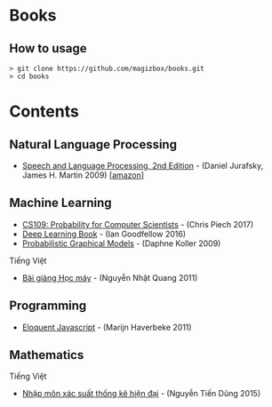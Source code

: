 # Books

## How to usage

```
> git clone https://github.com/magizbox/books.git
> cd books
```

# Contents

## Natural Language Processing

* [Speech and Language Processing, 2nd Edition](https://github.com/rain1024/slp2-pdf) - (Daniel Jurafsky, James H. Martin 2009) [[amazon](https://www.amazon.com/Speech-Language-Processing-Daniel-Jurafsky/dp/0131873210)]

## Machine Learning

* [CS109: Probability for Computer Scientists](https://github.com/magizbox/books/tree/master/files/cs109_probability_for_computer_scientists) - (Chris Piech 2017)
* [Deep Learning Book](https://github.com/janishar/mit-deep-learning-book-pdf) - (Ian Goodfellow 2016)
* [Probabilistic Graphical Models](https://github.com/magizbox/books/tree/master/files/probablistic_graphical_models) - (Daphne Koller 2009)

Tiếng Việt

* [Bài giảng Học máy](https://github.com/magizbox/books/tree/master/files/hoc_may_nnq_2011) - (Nguyễn Nhật Quang 2011)

## Programming

* [Eloquent Javascript](https://github.com/magizbox/books/tree/master/files/eloquent_javascript) - (Marijn Haverbeke 2011)

## Mathematics

Tiếng Việt

* [Nhập môn xác suất thống kê hiện đại](https://github.com/magizbox/books/tree/master/files/nhap_mon_hien_dai_xac_suat_thong_ke) - (Nguyễn Tiến Dũng 2015)
